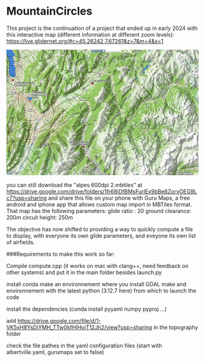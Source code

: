# MountainCircles

This project is the continuation of a project that ended up in early 2024 with this interactive map (different information at different zoom levels):
https://live.glidernet.org/#c=45.26242,7.67261&z=7&m=4&s=1

![mountain circles map](images/ogn.jpg)

you can still download the "alpes 600dpi 2.mbtiles" at https://drive.google.com/drive/folders/1fr68iDfBMsFurlEx9bBe8ZorvOEG9Lc7?usp=sharing and share this file on your phone with Guru Maps, a free android and iphone app that allows custom map import in MBTiles format. 
That map has the following parameters:
glide ratio : 20
ground clearance: 200m
circuit height: 250m

The objective has now shifted to providing a way to quickly compute a file to display, with everyone its own glide parameters, and eveyone its own list of airfields.



###Requirements to make this work so far:

Compile compute.cpp (it works on mac with clang++, need feedback on other systems) and put it in the main folder besides launch.py

install conda
make an environnement where you install GDAL
make and environnement with the latest python (3.12.7 here) from which to launch the code

install the dependencies (conda install pyyaml numpy pyproj ...) 

add https://drive.google.com/file/d/1-VK5xH8YsDiYMH_TTw0kfHIHoiT12Jh2/view?usp=sharing in the topography folder

check the file pathes in the yaml configuration files (start with albertville.yaml, gurumaps set to false)


``` python launch.py albertville.yaml
